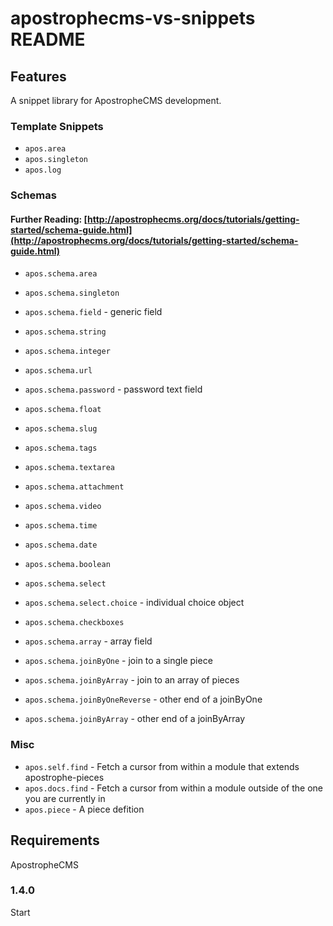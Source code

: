 # apostrophecms-vs-snippets README

## Features

A snippet library for ApostropheCMS development.

### Template Snippets
- `apos.area`
- `apos.singleton`
- `apos.log`

### Schemas
#### Further Reading: [http://apostrophecms.org/docs/tutorials/getting-started/schema-guide.html](http://apostrophecms.org/docs/tutorials/getting-started/schema-guide.html)

- `apos.schema.area`
- `apos.schema.singleton`

- `apos.schema.field` - generic field
- `apos.schema.string`
- `apos.schema.integer`
- `apos.schema.url`
- `apos.schema.password` - password text field
- `apos.schema.float`
- `apos.schema.slug`
- `apos.schema.tags`
- `apos.schema.textarea`
- `apos.schema.attachment`
- `apos.schema.video`
- `apos.schema.time`
- `apos.schema.date`
- `apos.schema.boolean`
- `apos.schema.select`
- `apos.schema.select.choice` - individual choice object
- `apos.schema.checkboxes`

- `apos.schema.array` - array field
- `apos.schema.joinByOne` - join to a single piece
- `apos.schema.joinByArray` - join to an array of pieces
- `apos.schema.joinByOneReverse` - other end of a joinByOne
- `apos.schema.joinByArray` - other end of a joinByArray

### Misc
- `apos.self.find` - Fetch a cursor from within a module that extends apostrophe-pieces
- `apos.docs.find` - Fetch a cursor from within a module outside of the one you are currently in
- `apos.piece` - A piece defition

## Requirements

ApostropheCMS

### 1.4.0

Start